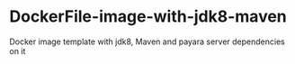 # DockerFile-image-with-jdk8-maven
Docker image template with jdk8, Maven and payara server dependencies on it
